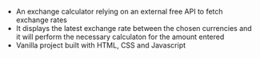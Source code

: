 - An exchange calculator relying on an external free API to fetch exchange rates
- It displays the latest exchange rate between the chosen currencies and it will perform the necessary calculaton for the amount entered
- Vanilla project built with HTML, CSS and Javascript
